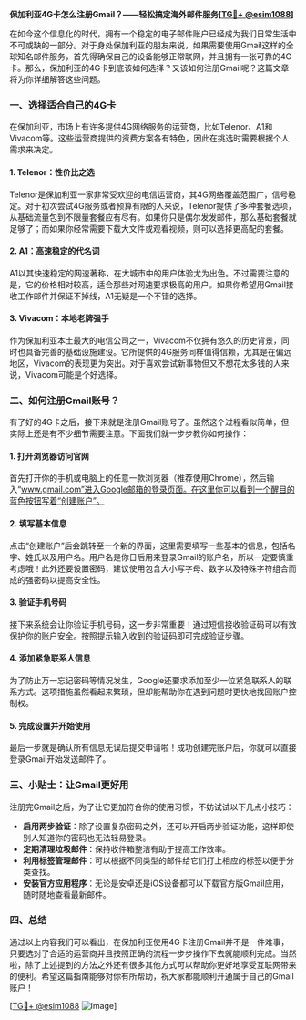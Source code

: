 **保加利亚4G卡怎么注册Gmail？——轻松搞定海外邮件服务[[TG💪+ @esim1088](https://t.me/s/esim1088)]**

在如今这个信息化的时代，拥有一个稳定的电子邮件账户已经成为我们日常生活中不可或缺的一部分。对于身处保加利亚的朋友来说，如果需要使用Gmail这样的全球知名邮件服务，首先得确保自己的设备能够正常联网，并且拥有一张可靠的4G卡。那么，保加利亚的4G卡到底该如何选择？又该如何注册Gmail呢？这篇文章将为你详细解答这些问题。

### 一、选择适合自己的4G卡

在保加利亚，市场上有许多提供4G网络服务的运营商，比如Telenor、A1和Vivacom等。这些运营商提供的资费方案各有特色，因此在挑选时需要根据个人需求来决定。

#### 1. Telenor：性价比之选
Telenor是保加利亚一家非常受欢迎的电信运营商，其4G网络覆盖范围广，信号稳定。对于初次尝试4G服务或者预算有限的人来说，Telenor提供了多种套餐选项，从基础流量包到不限量套餐应有尽有。如果你只是偶尔发发邮件，那么基础套餐就足够了；而如果你经常需要下载大文件或观看视频，则可以选择更高配的套餐。

#### 2. A1：高速稳定的代名词
A1以其快速稳定的网速著称，在大城市中的用户体验尤为出色。不过需要注意的是，它的价格相对较高，适合那些对网速要求极高的用户。如果你希望用Gmail接收工作邮件并保证不掉线，A1无疑是一个不错的选择。

#### 3. Vivacom：本地老牌强手
作为保加利亚本土最大的电信公司之一，Vivacom不仅拥有悠久的历史背景，同时也具备完善的基础设施建设。它所提供的4G服务同样值得信赖，尤其是在偏远地区，Vivacom的表现更为突出。对于喜欢尝试新事物但又不想花太多钱的人来说，Vivacom可能是个好选择。

### 二、如何注册Gmail账号？

有了好的4G卡之后，接下来就是注册Gmail账号了。虽然这个过程看似简单，但实际上还是有不少细节需要注意。下面我们就一步步教你如何操作：

#### 1. 打开浏览器访问官网
首先打开你的手机或电脑上的任意一款浏览器（推荐使用Chrome），然后输入“www.gmail.com”进入Google邮箱的登录页面。在这里你可以看到一个醒目的蓝色按钮写着“创建账户”。

#### 2. 填写基本信息
点击“创建账户”后会跳转至一个新的界面，这里需要填写一些基本的信息，包括名字、姓氏以及用户名。用户名是你日后用来登录Gmail的账户名，所以一定要慎重考虑哦！此外还要设置密码，建议使用包含大小写字母、数字以及特殊字符组合而成的强密码以提高安全性。

#### 3. 验证手机号码
接下来系统会让你验证手机号码，这一步非常重要！通过短信接收验证码可以有效保护你的账户安全。按照提示输入收到的验证码即可完成验证步骤。

#### 4. 添加紧急联系人信息
为了防止万一忘记密码等情况发生，Google还要求添加至少一位紧急联系人的联系方式。这项措施虽然看起来繁琐，但却能帮助你在遇到问题时更快地找回账户控制权。

#### 5. 完成设置并开始使用
最后一步就是确认所有信息无误后提交申请啦！成功创建完账户后，你就可以直接登录Gmail开始发送邮件了。

### 三、小贴士：让Gmail更好用

注册完Gmail之后，为了让它更加符合你的使用习惯，不妨试试以下几点小技巧：

- **启用两步验证**：除了设置复杂密码之外，还可以开启两步验证功能，这样即使别人知道你的密码也无法轻易登录。
- **定期清理垃圾邮件**：保持收件箱整洁有助于提高工作效率。
- **利用标签管理邮件**：可以根据不同类型的邮件给它们打上相应的标签以便于分类查找。
- **安装官方应用程序**：无论是安卓还是iOS设备都可以下载官方版Gmail应用，随时随地查看最新邮件。

### 四、总结

通过以上内容我们可以看出，在保加利亚使用4G卡注册Gmail并不是一件难事，只要选对了合适的运营商并且按照正确的流程一步步操作下去就能顺利完成。当然啦，除了上述提到的方法之外还有很多其他方式可以帮助你更好地享受互联网带来的便利。希望这篇指南能够对你有所帮助，祝大家都能顺利开通属于自己的Gmail账户！

[[TG💪+ @esim1088](https://t.me/s/esim1088) ![Image](https://i.postimg.cc/4NQfJmqS/Snipaste-2025-05-13-00-14-12.png)]
